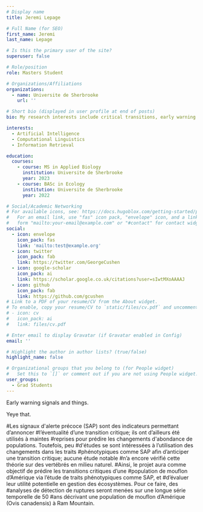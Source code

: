 ```yaml
---
# Display name
title: Jeremi Lepage

# Full Name (for SEO)
first_name: Jeremi
last_name: Lepage

# Is this the primary user of the site?
superuser: false

# Role/position
role: Masters Student

# Organizations/Affiliations
organizations:
  - name: Universite de Sherbrooke
    url: ''

# Short bio (displayed in user profile at end of posts)
bio: My research interests include critical transitions, early warning signals and traits based analysis.

interests:
  - Artificial Intelligence
  - Computational Linguistics
  - Information Retrieval

education:
  courses:
    - course: MS in Applied Biology
      institution: Universite de Sherbrooke
      year: 2023
    - course: BASc in Ecology
      institution: Universite de Sherbrooke
      year: 2022

# Social/Academic Networking
# For available icons, see: https://docs.hugoblox.com/getting-started/page-builder/#icons
#   For an email link, use "fas" icon pack, "envelope" icon, and a link in the
#   form "mailto:your-email@example.com" or "#contact" for contact widget.
social:
  - icon: envelope
    icon_pack: fas
    link: 'mailto:test@example.org'
  - icon: twitter
    icon_pack: fab
    link: https://twitter.com/GeorgeCushen
  - icon: google-scholar
    icon_pack: ai
    link: https://scholar.google.co.uk/citations?user=sIwtMXoAAAAJ
  - icon: github
    icon_pack: fab
    link: https://github.com/gcushen
# Link to a PDF of your resume/CV from the About widget.
# To enable, copy your resume/CV to `static/files/cv.pdf` and uncomment the lines below.
# - icon: cv
#   icon_pack: ai
#   link: files/cv.pdf

# Enter email to display Gravatar (if Gravatar enabled in Config)
email: ''

# Highlight the author in author lists? (true/false)
highlight_name: false

# Organizational groups that you belong to (for People widget)
#   Set this to `[]` or comment out if you are not using People widget.
user_groups:
  - Grad Students
---
```


Early warning signals and things.

Yeye that.

#Les signaux d'alerte précoce (SAP) sont des indicateurs permettant d’annoncer #l’éventualité d’une transition critique; ils ont d’ailleurs été utilisés à maintes #reprises pour prédire les changements d'abondance de populations. Toutefois, peu #d'études se sont intéressées à l’utilisation des changements dans les traits #phénotypiques comme SAP afin d’anticiper une transition critique; aucune étude notable #n’a encore vérifié cette théorie sur des vertébrés en milieu naturel. 
#Ainsi, le projet aura comme objectif de prédire les transitions critiques d’une #population de mouflon d’Amérique via l’étude de traits phénotypiques comme SAP, et #d’évaluer leur utilité potentielle en gestion des écosystèmes. Pour ce faire, des #analyses de détection de ruptures seront menées sur une longue série temporelle de 50 #ans décrivant une population de mouflon d’Amérique (Ovis canadensis) à Ram Mountain.